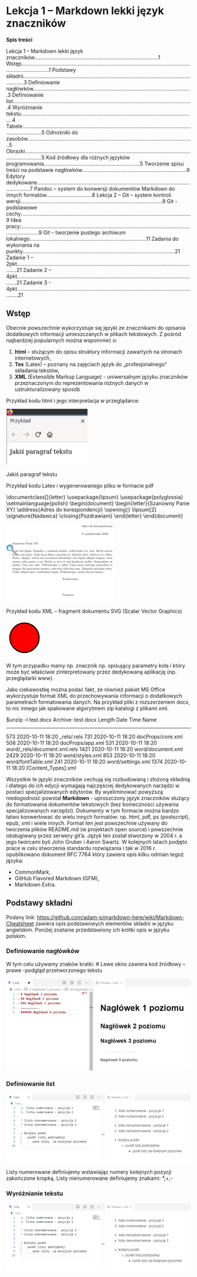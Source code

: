 # Lekcja 1 – Markdown lekki język znaczników

**Spis treści**

Lekcja 1 – Markdown lekki język znaczników....................................................................................1 Wstęp...............................................................................................................................................1 Podstawy składni.............................................................................................................................3 Definiowanie nagłówków...........................................................................................................3 Definiowanie list.........................................................................................................................4 Wyróżnianie tekstu......................................................................................................................4 Tabele..........................................................................................................................................5 Odnośniki do zasobów................................................................................................................5 Obrazki........................................................................................................................................5 
Kod źródłowy dla różnych języków programowania.................................................................5 Tworzenie spisu treści na podstawie nagłówków.......................................................................6 Edytory dedykowane.......................................................................................................................7 Pandoc – system do konwersji dokumentów Markdown do innych formatów...............................8 Lekcja 2 – Git – system kontroli wersji................................................................................................9 Git - podstawowe cechy...................................................................................................................9 
Idea pracy:........................................................................................................................................9 
Git – tworzenie pustego archiwum lokalnego...............................................................................11 Zadania do wykonania na punkty.......................................................................................................21 Zadanie 1 – 2pkt............................................................................................................................21 Zadanie 2 – 4pkt............................................................................................................................21 Zadanie 3 - 4pkt.............................................................................................................................21

## Wstęp

Obecnie powszechnie wykorzystuje się języki ze znacznikami do opisania dodatkowych informacji umieszczanych w plikach tekstowych. Z pośród najbardziej popularnych można wspomnieć o:

1. **html** – służącym do opisu struktury informacji zawartych na stronach internetowych, 
2. **Tex** (Latex) – poznany na zajęciach język do „profesjonalnego” składania tekstów, 
3. **XML** (Extensible Markup Language) - uniwersalnym języku znaczników przeznaczonym  do reprezentowania różnych danych w ustrukturalizowany sposób

Przykład kodu html i jego interpretacja w przeglądarce:

![](1.png)


<!DOCTYPE html> 
<html>
<head>
<meta charset="utf-8" />
<title>Przykład</title>
</head>
<body>
<p> Jakiś paragraf tekstu</p>
</body>
</html>

Przykład kodu Latex i wygenerowanego pliku w formacie pdf

\documentclass[]{letter} 
\usepackage{lipsum}
\usepackage{polyglossia}
\setmainlanguage{polish}
\begin{document}
\begin{letter}{Szanowny Panie XY}
\address{Adres do korespondencji}
\opening{}
\lipsum[2]
\signature{Nadawca}
\closing{Pozdrawiam}
\end{letter}
\end{document}

![](2.png)

Przykład kodu XML – fragment dokumentu SVG (Scalar Vector Graphics)

<!DOCTYPE html>
<html>
<body>
<svg height="100" width="100">
 <circle cx="50" cy="50" r="40" stroke="black" stroke-width="3" fill="red" />
</svg> 
 </body>
</html>

W tym przypadku mamy np. znacznik np. <circle> opisujący parametry koła i który może być właściwie zinterpretowany przez dedykowaną aplikację (np. przeglądarki www).

Jako ciekawostkę można podać fakt, że również pakiet MS Office wykorzystuje format XML do przechowywania informacji o dodatkowych parametrach formatowania danych. Na przykład pliki z rozszerzeniem docx, to nic innego jak spakowane algorytmem zip katalogi z plikami xml.

$unzip -l test.docx
Archive: test.docx
 Length Date Time Name
--------- ---------- ----- ----
 573 2020-10-11 18:20 _rels/.rels
 731 2020-10-11 18:20 docProps/core.xml
 508 2020-10-11 18:20 docProps/app.xml
 531 2020-10-11 18:20 word/_rels/document.xml.rels
 1421 2020-10-11 18:20 word/document.xml
 2429 2020-10-11 18:20 word/styles.xml
 853 2020-10-11 18:20 word/fontTable.xml
 241 2020-10-11 18:20 word/settings.xml
 1374 2020-10-11 18:20 [Content_Types].xml

Wszystkie te języki znaczników cechują się rozbudowaną i złożoną składnią i dlatego do ich edycji wymagają najczęściej dedykowanych narzędzi w postaci specjalizowanych edytorów. By wyeliminować powyższą niedogodność powstał **Markdown** - uproszczony język znaczników służący do formatowania dokumentów tekstowych (bez konieczności używania specjalizowanych narzędzi). Dokumenty w tym formacie można bardzo łatwo konwertować do wielu innych formatów: np. html, pdf, ps (postscript), epub, xml i wiele innych. Format ten jest powszechnie używany do tworzenia plików README.md (w projektach open source) i powszechnie obsługiwany przez serwery git’a. Język ten został stworzony w 2004 r. a jego twórcami byli John Gruber i Aaron Swartz. W kolejnych latach podjęto prace w celu stworzenia standardu rozwiązania i tak w 2016 r. opublikowano dokument RFC 7764 który zawiera opis kilku odmian tegoż języka:

* CommonMark,
*  GitHub Flavored Markdown (GFM),
*  Markdown Extra.

## Podstawy składni

Podany link: https://github.com/adam-p/markdown-here/wiki/Markdown-Cheatsheet zawiera opis  podstawowych elementów składni w języku angielskim. Poniżej zostanie przedstawiony ich krótki  opis w języku polskim.

### Definiowanie nagłówków

W tym celu używamy znaków kratki: #
Lewe okno zawiera kod źródłowy – prawe -podgląd przetworzonego tekstu

![](3.png)

### Definiowanie list

![](4.png)

Listy numerowane definiujemy wstawiając numery kolejnych pozycji zakończone kropką.
Listy nienumerowane definiujemy znakami: *,+,-

### Wyróżnianie tekstu
![](4.png)
